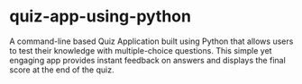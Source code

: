 # quiz-app-using-python
A command-line based Quiz Application built using Python that allows users to test their knowledge with multiple-choice questions. This simple yet engaging app provides instant feedback on answers and displays the final score at the end of the quiz.
